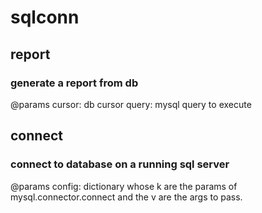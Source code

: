 # sqlconn

## report
### generate a report from db
@params 
cursor: db cursor
query: mysql query to execute

## connect
### connect to database on a running sql server
@params
config: dictionary whose k are the params of mysql.connector.connect and the v are the args to pass.

